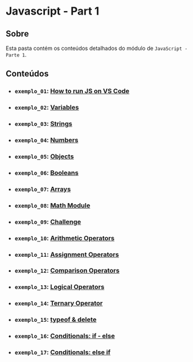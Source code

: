 # Javascript - Part 1

## Sobre

Esta pasta contém os conteúdos detalhados do módulo de `JavaScript - Parte 1`.

## Conteúdos

- ### `exemplo_01`: [How to run JS on VS Code](https://github.com/pullynnhah/dc-aulas/tree/main/aula_04/exemplo_01)
- ### `exemplo_02`: [Variables](https://github.com/pullynnhah/dc-aulas/tree/main/aula_04/exemplo_02)
- ### `exemplo_03`: [Strings](https://github.com/pullynnhah/dc-aulas/tree/main/aula_04/exemplo_03)
- ### `exemplo_04`: [Numbers](https://github.com/pullynnhah/dc-aulas/tree/main/aula_04/exemplo_04)
- ### `exemplo_05`: [Objects](https://github.com/pullynnhah/dc-aulas/tree/main/aula_04/exemplo_05)
- ### `exemplo_06`: [Booleans](https://github.com/pullynnhah/dc-aulas/tree/main/aula_04/exemplo_06)
- ### `exemplo_07`: [Arrays](https://github.com/pullynnhah/dc-aulas/tree/main/aula_04/exemplo_07)
- ### `exemplo_08`: [Math Module](https://github.com/pullynnhah/dc-aulas/tree/main/aula_04/exemplo_08)
- ### `exemplo_09`: [Challenge](https://github.com/pullynnhah/dc-aulas/tree/main/aula_04/exemplo_09)
- ### `exemplo_10`: [Arithmetic Operators](https://github.com/pullynnhah/dc-aulas/tree/main/aula_04/exemplo_10)
- ### `exemplo_11`: [Assignment Operators](https://github.com/pullynnhah/dc-aulas/tree/main/aula_04/exemplo_11)
- ### `exemplo_12`: [Comparison Operators](https://github.com/pullynnhah/dc-aulas/tree/main/aula_04/exemplo_12)
- ### `exemplo_13`: [Logical Operators](https://github.com/pullynnhah/dc-aulas/tree/main/aula_04/exemplo_13)
- ### `exemplo_14`: [Ternary Operator](https://github.com/pullynnhah/dc-aulas/tree/main/aula_04/exemplo_14)
- ### `exemplo_15`: [typeof & delete](https://github.com/pullynnhah/dc-aulas/tree/main/aula_04/exemplo_15)
- ### `exemplo_16`: [Conditionals: if - else](https://github.com/pullynnhah/dc-aulas/tree/main/aula_04/exemplo_16)
- ### `exemplo_17`: [Conditionals: else if](https://github.com/pullynnhah/dc-aulas/tree/main/aula_04/exemplo_17)
